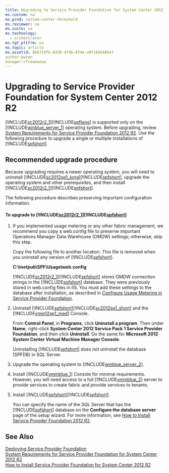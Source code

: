 ```yaml
---
title: Upgrading to Service Provider Foundation for System Center 2012 R2
ms.custom: na
ms.prod: system-center-threshold
ms.reviewer: na
ms.suite: na
ms.technology: 
  - orchestrator
ms.tgt_pltfrm: na
ms.topic: article
ms.assetid: 8b8719fb-6d30-47db-8fde-a9f185648b47
author:bwren
manager:cfreemanwa
---
```

# Upgrading to Service Provider Foundation for System Center 2012 R2
[!INCLUDE[sc2012r2_1](../../om/manage/includes/sc2012r2_1_md.md)][!INCLUDE[spflong](../../spf/Deploy/includes/spflong_md.md)] is supported only on the [!INCLUDE[winblue_server_1](../../spf/Deploy/includes/winblue_server_1_md.md)] operating system. Before upgrading, review [System Requirements for Service Provider Foundation 2012 R2](http://go.microsoft.com/fwlink/p/?LinkId=310174). Use the following procedure to upgrade a single or multiple installations of [!INCLUDE[spfshort](../../spf/Deploy/includes/spfshort_md.md)].  
  
## Recommended upgrade procedure  
Because upgrading requires a newer operating system, you will need to uninstall  [!INCLUDE[sc2012sp1_long](../../om/manage/includes/sc2012sp1_long_md.md)][!INCLUDE[spfshort](../../spf/Deploy/includes/spfshort_md.md)], upgrade the operating system and other prerequisites, and then install [!INCLUDE[sc2012r2_1](../../om/manage/includes/sc2012r2_1_md.md)][!INCLUDE[spfshort](../../spf/Deploy/includes/spfshort_md.md)].  
  
The following procedure describes preserving important configuration information.  
  
#### To upgrade to [!INCLUDE[sc2012r2_1](../../om/manage/includes/sc2012r2_1_md.md)][!INCLUDE[spfshort](../../spf/Deploy/includes/spfshort_md.md)]  
  
1.  If you implemented usage metering or any other fabric management, we recommend you copy a web.config file to preserve important Operations Manager Data Warehouse \(OMDW\) settings; otherwise, skip this step.  
  
    Copy the following file to another location. This file is removed when you uninstall any version of [!INCLUDE[spfshort](../../spf/Deploy/includes/spfshort_md.md)].  
  
    **C:\\inetpub\\SPF\\Usage\\web.config**  
  
    [!INCLUDE[sc2012r2_1](../../om/manage/includes/sc2012r2_1_md.md)][!INCLUDE[spfshort](../../spf/Deploy/includes/spfshort_md.md)] stores OMDW connection strings in the  [!INCLUDE[spfshort](../../spf/Deploy/includes/spfshort_md.md)] database. They were previously stored in web.config files in IIS. You must add these settings to the database after installation, as described in [Configure Usage Metering in Service Provider Foundation](../../spf/Deploy/Configure-Usage-Metering-in-Service-Provider-Foundation.md).  
  
2.  Uninstall [!INCLUDE[spfshort](../../spf/Deploy/includes/spfshort_md.md)][!INCLUDE[sc2012sp1_short](../../om/manage/includes/sc2012sp1_short_md.md)] and the [!INCLUDE[vmm12sp1_med](../../om/manage/includes/vmm12sp1_med_md.md)] Console.  
  
    From **Control Panel**, in **Programs**, click **Uninstall a program**. Then under **Name**, right\-click **System Center 2012 Service Pack 1 Service Provider Foundation**, and then click **Uninstall**. Do the same for **Microsoft 2012 System Center Virtual Machine Manager Console**.  
  
    Uninstalling [!INCLUDE[spfshort](../../spf/Deploy/includes/spfshort_md.md)] does not uninstall the database \(SPFDB\) in SQL Server.  
  
3.  Upgrade the operating system to [!INCLUDE[winblue_server_2](../../spf/Deploy/includes/winblue_server_2_md.md)].  
  
4.  Install [!INCLUDE[vmmblue_1](../../om/manage/includes/vmmblue_1_md.md)] Console for minimal requirements. However, you will need access to a full [!INCLUDE[vmmblue_2](../../om/manage/includes/vmmblue_2_md.md)] server to provide services to create fabric and provide services to tenants.  
  
5.  Install [!INCLUDE[spfshort](../../spf/Deploy/includes/spfshort_md.md)][!INCLUDE[spfshort](../../spf/Deploy/includes/spfshort_md.md)].  
  
    You can specify the name of the SQL Server that has the [!INCLUDE[spfshort](../../spf/Deploy/includes/spfshort_md.md)] database on the **Configure the database server** page of the setup wizard. For more information, see [How to Install Service Provider Foundation 2012 R2](http://go.microsoft.com/fwlink/p/?LinkId=310176).  
  
## See Also  
[Deploying Service Provider Foundation](../../spf/Deploy/Deploying-Service-Provider-Foundation.md)  
[System Requirements for Service Provider Foundation for System Center 2012 R2](assetId:///f7c87718-29bb-4fdd-8e2d-82c81936b346)  
[How to Install Service Provider Foundation for System Center 2012 R2](../../spf/Deploy/How-to-Install-Service-Provider-Foundation-for-System-Center-2012-R2.md)  
  
